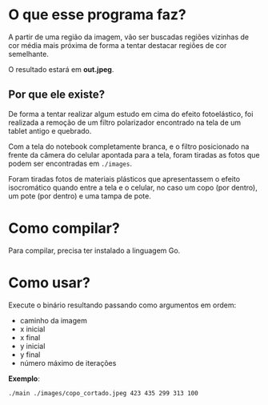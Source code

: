 # O que esse programa faz?
A partir de uma região da imagem, vão ser buscadas regiões vizinhas de cor média mais próxima
de forma a tentar destacar regiões de cor semelhante.

O resultado estará em **out.jpeg**.

## Por que ele existe?
De forma a tentar realizar algum estudo em cima do efeito fotoelástico, foi realizada a remoção de um filtro polarizador encontrado na tela de um tablet antigo e quebrado.

Com a tela do notebook completamente branca, e o filtro posicionado na frente da câmera do celular apontada para a tela, foram tiradas as fotos que podem ser encontradas em `./images`.

Foram tiradas fotos de materiais plásticos que apresentassem o efeito isocromático quando entre a tela e o celular, no caso um copo (por dentro), um pote (por dentro) e uma tampa de pote.

# Como compilar?
Para compilar, precisa ter instalado a linguagem Go.

# Como usar?
Execute o binário resultando passando como argumentos em ordem:
 - caminho da imagem
 - x inicial
 - x final
 - y inicial
 - y final
 - número máximo de iterações

**Exemplo**:
```
./main ./images/copo_cortado.jpeg 423 435 299 313 100
```

